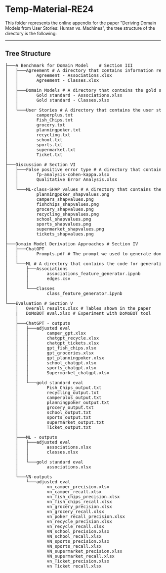 # Temp-Material-RE24

This folder represents the online appendix for the paper "Deriving Domain Models from User Stories: Human vs. Machines", the tree structure of the directory is the following:

--------------------------------------------------
##   Tree Structure
<pre>
├───A Benchmark for Domain Model    # Section III 
│   ├───Agreement # A directory that contains information regarding the tags of the different taggers
│   │       Agreement - Associations.xlsx     
│   │       Agreement - Classes.xlsx
│   │
│   ├───Domain Models # A directory that contains the gold standard models
│   │       Gold standard - Associations.xlsx
│   │       Gold standard - Classes.xlsx
│   │
│   └───User Stories # A directory that contains the user stories
│           camperplus.txt
│           Fish_Chips.txt
│           grocery.txt
│           planningpoker.txt
│           recycling.txt
│           school.txt
│           sports.txt
│           supermarket.txt
│           Ticket.txt
│
├───Discussion # Section VI  
│   ├───False positive error type # A directory that contains the material for findings 4 and 5
│   │       fp-analysis-cohen-kappa.xlsx
│   │       Qualitative Error Analysis.xlsx
│   │
│   └───ML-class-SHAP values # A directory that contains the material for finding 6
│           planningpoker_shapvalues.png
│           campers_shapvalues.png
│           fishchips_shapvalues.png
│           grocery_shapvalues.png
│           recycling_shapvalues.png
│           school_shapvalues.png
│           sports_shapvalues.png
│           supermarket_shapvalues.png
│           tickets_shapvalues.png
│
├───Domain Model Derivation Approaches # Section IV  
│   ├───ChatGPT
│   │       Prompts.pdf # The prompt we used to generate domain models
│   │
│   └───ML # A directory that contains the code for generating the features for classes and associations
│       ├───Associations
│       │       associations_feature_generator.ipynb
│       │       edges.csv
│       │
│       └───Classes
│               class_feature_generator.ipynb
│
└───Evaluation # Section V
    │   Overall results.xlsx # Tables shown in the paper
    |   DoMoBOT eval.xlsx # Experiment with DoMoBOT tool
    │
    ├───ChatGPT - outputs 
    │   ├───adjusted eval
    │   │       camper_gpt.xlsx
    │   │       chatgpt_recycle.xlsx
    │   │       chatgpt_tickets.xlsx
    │   │       gpt_fish_chips.xlsx
    │   │       gpt_groceries.xlsx
    │   │       gpt_planningpoker.xlsx
    │   │       school_chatgpt.xlsx
    │   │       sports_chatgpt.xlsx
    │   │       Supermarket_chatgpt.xlsx
    │   │
    │   └───gold standard eval
    │           Fish_Chips_output.txt
    │           recycling_output.txt
    │           camperplus_output.txt
    │           planningpoker_output.txt
    │           grocery_output.txt
    │           school_output.txt
    │           sports_output.txt
    │           supermarket_output.txt
    │           Ticket_output.txt
    │
    ├───ML - outputs
    │   ├───adjusted eval
    │   │       associations.xlsx
    │   │       classes.xlsx
    │   │
    │   └───gold standard eval
    │           associations.xlsx
    │
    └───VN-outputs
        └───adjusted eval
                vn_camper_precision.xlsx
                vn_camper_recall.xlsx
                vn_fish_chips_precision.xlsx
                vn_fish_chips_recall.xlsx
                vn_grocery_precision.xlsx
                vn_grocery_recall.xlsx
                vn_poker_recall_precision.xlsx
                vn_recycle_precision.xlsx
                vn_recycle_recall.xlsx
                VN_school_precision.xlsx
                VN_school_recall.xlsx
                VN_sports_precision.xlsx
                VN_sports_recall.xlsx
                VN_supermarket_precision.xlsx
                VN_supermarket_recall.xlsx
                vn_Ticket_precision.xlsx
                vn_Ticket_recall.xlsx
</pre>
